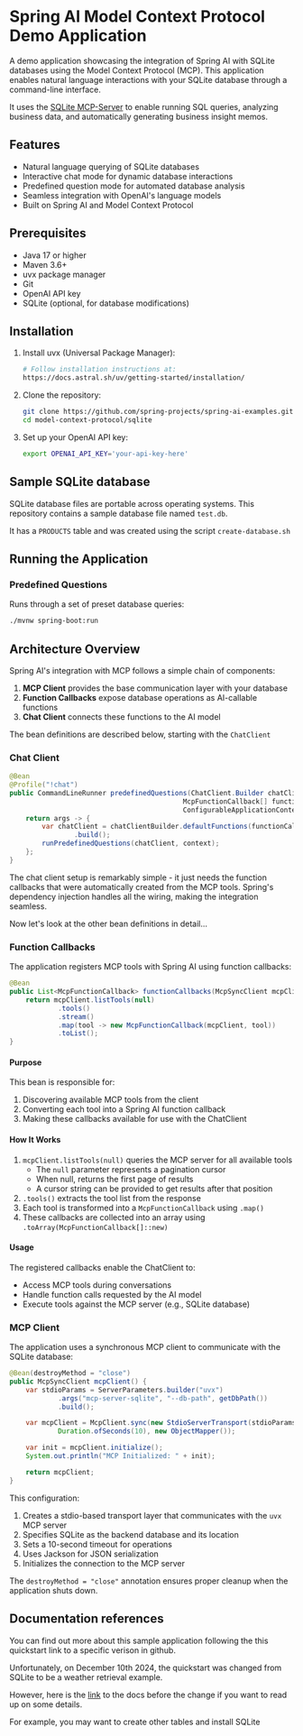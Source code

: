 # Spring AI Model Context Protocol Demo Application

A demo application showcasing the integration of Spring AI with SQLite databases using the Model Context Protocol (MCP). This application enables natural language interactions with your SQLite database through a command-line interface.

It uses the [SQLite MCP-Server](https://github.com/modelcontextprotocol/servers/tree/main/src/sqlite) to enable running SQL queries, analyzing business data, and automatically generating business insight memos.

## Features

- Natural language querying of SQLite databases
- Interactive chat mode for dynamic database interactions
- Predefined question mode for automated database analysis
- Seamless integration with OpenAI's language models
- Built on Spring AI and Model Context Protocol

## Prerequisites

- Java 17 or higher
- Maven 3.6+
- uvx package manager
- Git
- OpenAI API key
- SQLite (optional, for database modifications)

## Installation

1. Install uvx (Universal Package Manager):
   ```bash
   # Follow installation instructions at:
   https://docs.astral.sh/uv/getting-started/installation/
   ```

2. Clone the repository:
   ```bash
   git clone https://github.com/spring-projects/spring-ai-examples.git
   cd model-context-protocol/sqlite
   ```

3. Set up your OpenAI API key:
   ```bash
   export OPENAI_API_KEY='your-api-key-here'
   ```

## Sample SQLite database

SQLite database files are portable across operating systems.  This repository contains a sample database file named `test.db`.

It has a `PRODUCTS` table and was created using the script `create-database.sh`

## Running the Application

### Predefined Questions
Runs through a set of preset database queries:
```bash
./mvnw spring-boot:run
```

## Architecture Overview

Spring AI's integration with MCP follows a simple chain of components:

1. **MCP Client** provides the base communication layer with your database
2. **Function Callbacks** expose database operations as AI-callable functions
3. **Chat Client** connects these functions to the AI model

The bean definitions are described below, starting with the `ChatClient`

### Chat Client

```java
@Bean
@Profile("!chat")
public CommandLineRunner predefinedQuestions(ChatClient.Builder chatClientBuilder,
                                           McpFunctionCallback[] functionCallbacks,
                                           ConfigurableApplicationContext context) {
    return args -> {
        var chatClient = chatClientBuilder.defaultFunctions(functionCallbacks)
                .build();
        runPredefinedQuestions(chatClient, context);
    };
}
```

The chat client setup is remarkably simple - it just needs the function callbacks that were automatically created from the MCP tools. Spring's dependency injection handles all the wiring, making the integration seamless.

Now let's look at the other bean definitions in detail...

### Function Callbacks

The application registers MCP tools with Spring AI using function callbacks:

```java
@Bean
public List<McpFunctionCallback> functionCallbacks(McpSyncClient mcpClient) {
    return mcpClient.listTools(null)
            .tools()
            .stream()
            .map(tool -> new McpFunctionCallback(mcpClient, tool))
            .toList();
}
```

#### Purpose

This bean is responsible for:
1. Discovering available MCP tools from the client
2. Converting each tool into a Spring AI function callback
3. Making these callbacks available for use with the ChatClient


#### How It Works

1. `mcpClient.listTools(null)` queries the MCP server for all available tools
   - The `null` parameter represents a pagination cursor
   - When null, returns the first page of results
   - A cursor string can be provided to get results after that position
2. `.tools()` extracts the tool list from the response
3. Each tool is transformed into a `McpFunctionCallback` using `.map()`
4. These callbacks are collected into an array using `.toArray(McpFunctionCallback[]::new)`

#### Usage

The registered callbacks enable the ChatClient to:
- Access MCP tools during conversations
- Handle function calls requested by the AI model
- Execute tools against the MCP server (e.g., SQLite database)


### MCP Client 

The application uses a synchronous MCP client to communicate with the SQLite database:

```java
@Bean(destroyMethod = "close")
public McpSyncClient mcpClient() {
    var stdioParams = ServerParameters.builder("uvx")
            .args("mcp-server-sqlite", "--db-path", getDbPath())
            .build();

    var mcpClient = McpClient.sync(new StdioServerTransport(stdioParams),
            Duration.ofSeconds(10), new ObjectMapper());

    var init = mcpClient.initialize();
    System.out.println("MCP Initialized: " + init);

    return mcpClient;
}
```

This configuration:
1. Creates a stdio-based transport layer that communicates with the `uvx` MCP server
2. Specifies SQLite as the backend database and its location
3. Sets a 10-second timeout for operations
4. Uses Jackson for JSON serialization
5. Initializes the connection to the MCP server

The `destroyMethod = "close"` annotation ensures proper cleanup when the application shuts down.



## Documentation references

You can find out more about this sample application following the this quickstart link to a specific verison in github.

Unfortunately, on December 10th 2024, the quickstart was changed from SQLite to be a weather retrieval example.

However, here is the [link](https://github.com/modelcontextprotocol/docs/blob/1024e03f83aa0b8badde9b50dfee4d2e4e7f9446/quickstart.mdx) to the docs before the change if you want to read up on some details.

For example, you may want to create other tables and install SQLite